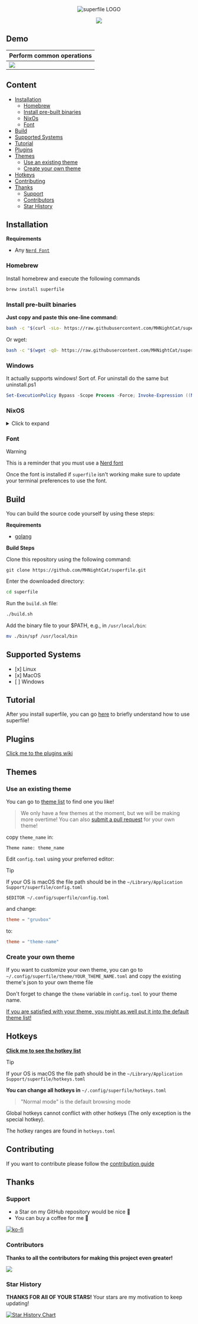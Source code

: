 <div align="center">

<picture>
  <source media="(prefers-color-scheme: dark)" srcset="/asset/superfilelogowhite.png" />
  <source media="(prefers-color-scheme: light)" srcset="/asset/superfilelogoblack.png" />
  <img alt="superfile LOGO" src="/asset/superfilelogowhite.png" />
</picture>

![](/asset/demo.png)

</div>

## Demo

| Perform common operations |
| ------------------------- |
| ![](/asset/demo.gif)      |

## Content

- [Installation](#install)
  - [Homebrew](#homebrew)
  - [Install pre-built binaries](#install-pre-built-binaries)
  - [NixOs](#nixos)
  - [Font](#font)
- [Build](#build)
- [Supported Systems](#supported-systems)
- [Tutorial](#tutorial)
- [Plugins](#plugins)
- [Themes](#themes)
  - [Use an existing theme](#use-an-existing-theme)
  - [Create your own theme](#create-your-own-theme)
- [Hotkeys](#hotkeys)
- [Contributing](#contributing)
- [Thanks](#thanks)
  - [Support](#Support)
  - [Contributors](#contributors)
  - [Star History](#star-history)

## Installation

**Requirements**

- Any [`Nerd Font`](#font)

### Homebrew

Install homebrew and execute the following commands

```bash
brew install superfile
```

### Install pre-built binaries
**Just copy and paste this one-line command:**

```bash
bash -c "$(curl -sLo- https://raw.githubusercontent.com/MHNightCat/superfile/main/install.sh)"
```

Or wget:

```bash
bash -c "$(wget -qO- https://raw.githubusercontent.com/MHNightCat/superfile/main/install.sh)"
```

### Windows

It actually supports windows! Sort of.
For uninstall do the same but uninstall.ps1

```powershell
Set-ExecutionPolicy Bypass -Scope Process -Force; Invoke-Expression ((New-Object System.Net.WebClient).DownloadString('https://github.com/MHNightCat/superfile/blob/main/install.ps1'))

```

### NixOS

<details><summary>Click to expand</summary>
<p>

#### Install with nix command-line:

```bash
nix profile install github:MHNightCat/superfile#superfile
```

or

```bash
nix profile install github:MHNightCat/superfile#superfile
```

#### Install with flake:

Add superfile to your flake inputs:

```nix
inputs = {
  superfile = {
    url = "github:MHNightCat/superfile";
  };
  # ...
};
```

Then you can add it to your packages:

```nix
let
  system = "x86_64-linux";
in {
  environment.systemPackages = with pkgs; [
    # ...
    inputs.superfile.packages.${system}.default  ];
}
```

</details>

### Font

> [!WARNING]
> This is a reminder that you must use a [Nerd font](https://www.nerdfonts.com/font-downloads)

Once the font is installed if `superfile` isn't working make sure to update your terminal preferences to use the font.

## Build

You can build the source code yourself by using these steps:

**Requirements**

- [golang](https://go.dev/doc/install)

**Build Steps**

Clone this repository using the following command:

```
git clone https://github.com/MHNightCat/superfile.git
```

Enter the downloaded directory:

```bash
cd superfile
```

Run the `build.sh` file:

```bash
./build.sh
```

Add the binary file to your $PATH, e.g., in `/usr/local/bin`:

```bash
mv ./bin/spf /usr/local/bin
```

## Supported Systems

- \[x\] Linux
- \[x\] MacOS
- \[ \] Windows

## Tutorial

After you install superfile, you can go [here](https://github.com/MHNightCat/superfile/wiki/Tutorial) to briefly understand how to use superfile!

## Plugins

[Click me to the plugins wiki](https://github.com/MHNightCat/superfile/wiki/Plugins)

## Themes

### Use an existing theme

You can go to [theme list](https://github.com/MHNightCat/superfile/blob/main/THEMELIST.md) to find one you like!

> We only have a few themes at the moment, but we will be making more overtime! You can also [submit a pull request](https://github.com/MHNightCat/superfile/pulls) for your own theme!

copy `theme_name` in:

```
Theme name: theme_name
```

Edit `config.toml` using your preferred editor:

> [!TIP]
> If your OS is macOS the file path should be in the `~/Library/Application Support/superfile/config.toml`

```
$EDITOR ~/.config/superfile/config.toml
```


and change:

```toml
theme = "gruvbox"
```

to:

```toml
theme = "theme-name"
```

### Create your own theme

If you want to customize your own theme, you can go to `~/.config/superfile/theme/YOUR_THEME_NAME.toml` and copy the existing theme's json to your own theme file

Don't forget to change the `theme` variable in `config.toml` to your theme name.

[If you are satisfied with your theme, you might as well put it into the default theme list!](#contribute)

## Hotkeys

[**Click me to see the hotkey list**](https://github.com/MHNightCat/superfile/wiki/Hotkey-list)

> [!TIP]
> If your OS is macOS the file path should be in the `~/Library/Application Support/superfile/hotkeys.toml`

**You can change all hotkeys in** `~/.config/superfile/hotkeys.toml`

> "Normal mode" is the default browsing mode

Global hotkeys cannot conflict with other hotkeys (The only exception is the special hotkey).

The hotkey ranges are found in `hotkeys.toml`

## Contributing

If you want to contribute please follow the [contribution guide](./CONTRIBUTING.md)

## Thanks

### Support

- a Star on my GitHub repository would be nice 🌟
- You can buy a coffee for me 💖

[![ko-fi](https://ko-fi.com/img/githubbutton_sm.svg)](https://ko-fi.com/G2G1JEGGC)

### Contributors

**Thanks to all the contributors for making this project even greater!**

<a href="https://github.com/mhnightcat/superfile/graphs/contributors">
  <img src="https://contrib.rocks/image?repo=mhnightcat/superfile" />
</a>

### Star History

**THANKS FOR All OF YOUR STARS!**
Your stars are my motivation to keep updating!

<a href="https://star-history.com/#MHNightCat/superfile&Timeline">
 <picture>
   <source media="(prefers-color-scheme: dark)" srcset="https://api.star-history.com/svg?repos=MHNightCat/superfile&type=Timeline&theme=dark" />
   <source media="(prefers-color-scheme: light)" srcset="https://api.star-history.com/svg?repos=MHNightCat/superfile&type=Timeline" />
   <img alt="Star History Chart" src="https://api.star-history.com/svg?repos=MHNightCat/superfile&type=Timeline" />
 </picture>
</a>
